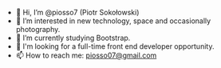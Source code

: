 - 👋 Hi, I’m @piosso7 (Piotr Sokołowski)
- 👀 I’m interested in new technology, space and occasionally photography.
- 🌱 I’m currently studying Bootstrap.
- 💞️ I'm looking for a full-time front end developer opportunity.
- 📫 How to reach me: piosso07@gmail.com
